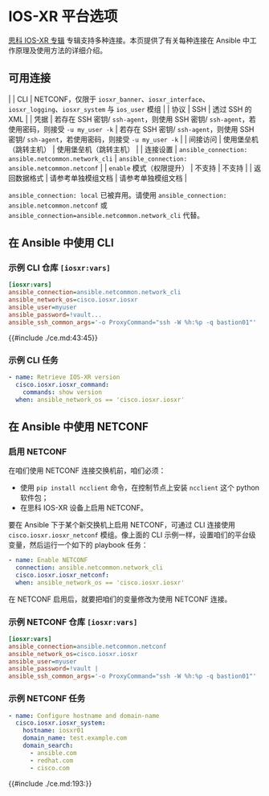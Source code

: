 # IOS-XR 平台选项

[思科 IOS-XR 专辑](https://galaxy.ansible.com/ui/repo/published/cisco/iosxr) 专辑支持多种连接。本页提供了有关每种连接在 Ansible 中工作原理及使用方法的详细介绍。


## 可用连接


|  | CLI | NETCONF，仅限于 `iosxr_banner`、`iosxr_interface`、`iosxr_logging`、`iosxr_system` 与 `ios_user` 模组 |
| 协议 | SSH | 透过 SSH 的 XML |
| 凭据 | 若存在 SSH 密钥/ `ssh-agent`，则使用 SSH 密钥/ `ssh-agent`，若使用密码，则接受 `-u my_user -k` | 若存在 SSH 密钥/ `ssh-agent`，则使用 SSH 密钥/ `ssh-agent`，若使用密码，则接受 `-u my_user -k` |
| 间接访问 | 使用堡垒机（跳转主机） | 使用堡垒机（跳转主机） |
| 连接设置 | `ansible_connection: ansible.netcommon.network_cli` | `ansible_connection: ansible.netcommon.netconf` |
| `enable` 模式（权限提升） | 不支持 | 不支持 |
| 返回数据格式 | 请参考单独模组文档 | 请参考单独模组文档 |


`ansible_connection: local` 已被弃用。请使用 `ansible_connection: ansible.netcommon.netconf` 或 `ansible_connection=ansible.netcommon.network_cli` 代替。


## 在 Ansible 中使用 CLI

### 示例 CLI 仓库 `[iosxr:vars]`

```ini
[iosxr:vars]
ansible_connection=ansible.netcommon.network_cli
ansible_network_os=cisco.iosxr.iosxr
ansible_user=myuser
ansible_password=!vault...
ansible_ssh_common_args='-o ProxyCommand="ssh -W %h:%p -q bastion01"'
```

{{#include ./ce.md:43:45}}


### 示例 CLI 任务

```yaml
- name: Retrieve IOS-XR version
  cisco.iosxr.iosxr_command:
    commands: show version
  when: ansible_network_os == 'cisco.iosxr.iosxr'
```


## 在 Ansible 中使用 NETCONF


### 启用 NETCONF

在咱们使用 NETCONF 连接交换机前，咱们必须：

- 使用 `pip install ncclient` 命令，在控制节点上安装 `ncclient` 这个 python 软件包；
- 在思科 IOS-XR 设备上启用 NETCONF。


要在 Ansible 下于某个新交换机上启用 NETCONF，可通过 CLI 连接使用 `cisco.iosxr.iosxr_netconf` 模组。像上面的 CLI 示例一样，设置咱们的平台级变量，然后运行一个如下的 playbook 任务：


```yaml
- name: Enable NETCONF
  connection: ansible.netcommon.network_cli
  cisco.iosxr.iosxr_netconf:
  when: ansible_network_os == 'cisco.iosxr.iosxr'
```

在 NETCONF 启用后，就要把咱们的变量修改为使用 NETCONF 连接。


### 示例 NETCONF 仓库 `[iosxr:vars]`


```ini
[iosxr:vars]
ansible_connection=ansible.netcommon.netconf
ansible_network_os=cisco.iosxr.iosxr
ansible_user=myuser
ansible_password=!vault |
ansible_ssh_common_args='-o ProxyCommand="ssh -W %h:%p -q bastion01"'
```


### 示例 NETCONF 任务

```yaml
- name: Configure hostname and domain-name
  cisco.iosxr.iosxr_system:
    hostname: iosxr01
    domain_name: test.example.com
    domain_search:
      - ansible.com
      - redhat.com
      - cisco.com
```

{{#include ./ce.md:193:}}
